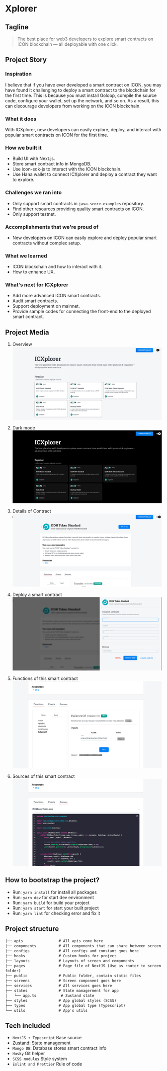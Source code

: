 # Xplorer

## Tagline

> The best place for web3 developers to explore smart contracts on ICON blockchain — all deployable with one click.

## Project Story

### Inspiration

I believe that if you have ever developed a smart contract on ICON, you may have found it challenging to deploy a smart contract to the blockchain for the first time. This is because you must install Goloop, compile the source code, configure your wallet, set up the network, and so on. As a result, this can discourage developers from working on the ICON blockchain.

### What it does

With ICXplorer, new developers can easily explore, deploy, and interact with popular smart contracts on ICON for the first time.

### How we built it

- Build UI with Next.js.
- Store smart contract info in MongoDB.
- Use icon-sdk-js to interact with the ICON blockchain.
- Use Hana wallet to connect ICXplorer and deploy a contract they want to explore.

### Challenges we ran into

- Only support smart contracts in `java-score-examples` repository.
- Find other resources providing quality smart contracts on ICON.
- Only support testnet.

### Accomplishments that we're proud of

- New developers on ICON can easily explore and deploy popular smart contracts without complex setup.

### What we learned

- ICON blockchain and how to interact with it.
- How to enhance UX.

### What's next for ICXplorer

- Add more advanced ICON smart contracts.
- Audit smart contracts.
- Support deployment on mainnet.
- Provide sample codes for connecting the front-end to the deployed smart contract.

## Project Media

1. Overview ![ICXplorer Overview](./assets/image/overview.png)

2. Dark mode ![Dark mode](./assets/image/darkmode.png)

3. Details of Contract ![Details](./assets/image/details.png)

4. Deploy a smart contract ![Deploy](./assets/image/deploy.png)

5. Functions of this smart contract ![Functions of a smart contract](./assets/image/funtions_of_a_contract.png)

6. Sources of this smart contract ![Sources of a smart contract](./assets/image/sources_of_a_contract.png)


## How to bootstrap the project?

- Run: `yarn install` for install all packages
- Run: `yarn dev` for start dev environment
- Run: `yarn build` for build your project
- Run: `yarn start` for start your built project
- Run: `yarn lint` for checking error and fix it

## Project structure

```null
├── apis                # All apis come here
├── components          # All components that can share between screen
├── configs             # All configs and constant goes here
├── hooks               # Custom hooks for project
├── layouts             # Layouts of screen and components
├── pages               # Page file of NextJS (Use as router to screen folder)
├── public              # Public folder, contain static files
├── screens             # Screen component goes here
├── services            # All services goes here
├── states              # State managerment for app
│   └── app.ts           # Zustand state
├── styles              # App global styles (SCSS)
├── types               # App global type (Typescript)
└── utils               # App's utils
```

## Tech included

- `NextJS + Typescript` Base source
- [Zustand](https://github.com/pmndrs/zustand): State management
- `Mongo DB`: Database stores smart contract info
- `Husky` Git helper
- `SCSS modules` Style system
- `Eslint and Prettier` Rule of code
